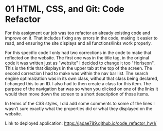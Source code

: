 # 01 HTML, CSS, and Git: Code Refactor

For this assigment our job was too refactor an already existing code and improve on it. That includes fixing any errors in the code, making it easier to read, and ensuring the site displays and all functions/links work properly. 

For this specific code I only had two corrections in the code to make that reflected on the website. The first one was in the title tag, in the original code it was written just as "website" I decided to change it too "Horiseon". This is the title that displays in the upper tab at the top of the screen. The second correction I had to make was within the nav bar list. The search engine optimaization was in its own class, without that class being declared, I changed this to an ID. I also had to then create a class for this item. The purpose of the navigation bar was so when you clicked on one of the links it would then move down the screen to a short description of those items. 

In terms of the CSS styles, I did add some comments to some of the lines I wasn't sure exactly what the properties did or what they displayed on the website. 

Link to deployed application:  https://jadae789.github.io/code_refactor_hw1/

